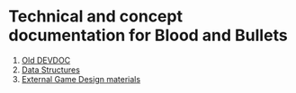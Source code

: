 # Technical and concept documentation for Blood and Bullets

1. [Old DEVDOC](DEVDOC.md)
2. [Data Structures](DATASTR.md)
3. [External Game Design materials](DESIGN.md)




